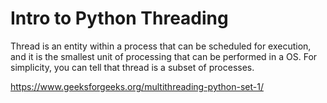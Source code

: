 # Intro to Python Threading

Thread is an entity within a process that can be scheduled for execution, and it is the smallest unit of processing that can be performed in a OS.
For simplicity, you can tell that thread is a subset of processes.

https://www.geeksforgeeks.org/multithreading-python-set-1/
